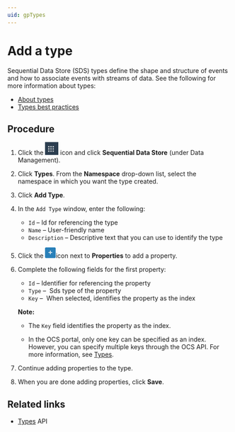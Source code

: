 ```yaml
---
uid: gpTypes
---
```


# Add a type

Sequential Data Store (SDS) types define the shape and structure of events and how to associate events with streams of data. See the following for more information about types:

- [About types](xref:ccTypes)
- [Types best practices](xref:bpTypes)

## Procedure

1. Click the ![Menu icon](../images/menu-icon.png) icon and click **Sequential Data Store** (under Data Management).

1. Click **Types**. From the **Namespace** drop-down list, select the namespace in which you want the type created.

1. Click **Add Type**.

1. In the `Add Type` window, enter the following:

   - `Id` &ndash; Id for referencing the type
   - `Name` &ndash; User-friendly name
   - `Description` &ndash; Descriptive text that you can use to identify the type

1. Click the ![Properties icon](../images/PropertiesPlusIcon.png)icon next to **Properties** to add a property.

1. Complete the following fields for the first property:
   - `Id` &ndash; Identifier for referencing the property
   - `Type` &ndash;  Sds type of the property
   - `Key` &ndash;  When selected, identifies the property as the index 
   
   **Note:**
   
   - The `Key` field identifies the property as the index.
   
   - In the OCS portal, only one key can be specified as an index. However, you can specify multiple keys  through the OCS API. For more information, see [Types](xref:sdsTypes).
   
   <!-- There may be a better topic to link to. --> 
   
   <!-- This is due to a bug in the UI. Check with engineering/product management about how to frame this. It's unclear when this bug will be fixed. -->
   
1. Continue adding properties to the type.

1. When you are done adding properties, click **Save**.

## Related links

- [Types](xref:sdsTypes) API